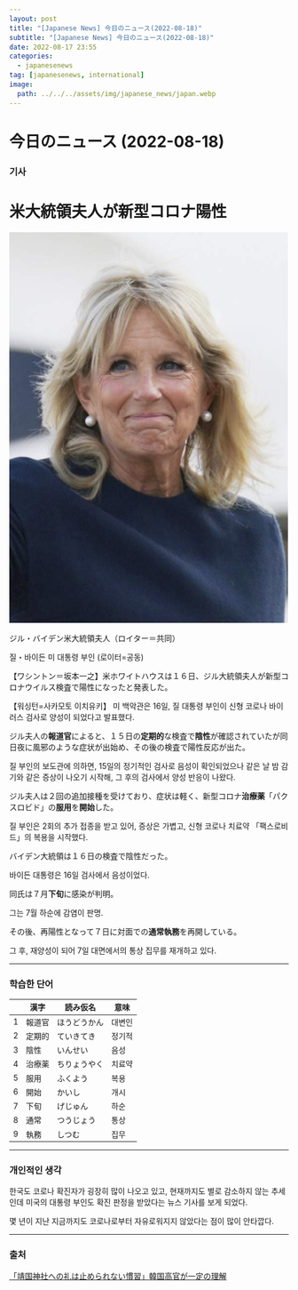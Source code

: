 ```yaml
---
layout: post
title: "[Japanese News] 今日のニュース(2022-08-18)"
subtitle: "[Japanese News] 今日のニュース(2022-08-18)"
date: 2022-08-17 23:55
categories:
  - japanesenews
tag: [japanesenews, international]
image:
  path: ../../../assets/img/japanese_news/japan.webp
---
```


# 今日のニュース (2022-08-18)

### 기사

# **米大統領夫人が新型コロナ陽性**

![jill.png](../../assets/img/japanese_news/2022-08-18-jn-news/jill.png)

ジル・バイデン米大統領夫人（ロイター＝共同）

질・바이든 미 대통령 부인 (로이터=공동)

【ワシントン＝坂本一之】米ホワイトハウスは１６日、ジル大統領夫人が新型コロナウイルス検査で陽性になったと発表した。

【워싱턴=사카모토 이치유키】 미 백악관은 16일, 질 대통령 부인이 신형 코로나 바이러스 검사로 양성이 되었다고 발표했다.

ジル夫人の**報道官**によると、１５日の**定期的**な検査で**陰性**が確認されていたが同日夜に風邪のような症状が出始め、その後の検査で陽性反応が出た。

질 부인의 보도관에 의하면, 15일의 정기적인 검사로 음성이 확인되었으나 같은 날 밤 감기와 같은 증상이 나오기 시작해, 그 후의 검사에서 양성 반응이 나왔다.

ジル夫人は２回の追加接種を受けており、症状は軽く、新型コロナ**治療薬**「パクスロビド」の**服用**を**開始**した。

질 부인은 2회의 추가 접종을 받고 있어, 증상은 가볍고, 신형 코로나 치료약 「팩스로비드」의 복용을 시작했다.

バイデン大統領は１６日の検査で陰性だった。

바이든 대통령은 16일 검사에서 음성이었다.

同氏は７月**下旬**に感染が判明。

그는 7월 하순에 감염이 판명.

その後、再陽性となって７日に対面での**通常執務**を再開している。

그 후, 재양성이 되어 7일 대면에서의 통상 집무를 재개하고 있다.

---

### 학습한 단어

|  | 漢字 | 読み仮名 | 意味 |
| --- | --- | --- | --- |
| 1 | 報道官 | ほうどうかん | 대변인 |
| 2 | 定期的 | ていきてき | 정기적 |
| 3 | 陰性 | いんせい | 음성 |
| 4 | 治療薬 | ちりょうやく | 치료약 |
| 5 | 服用 | ふくよう | 복용 |
| 6 | 開始 | かいし | 개시 |
| 7 | 下旬 | げじゅん | 하순 |
| 8 | 通常 | つうじょう | 통상 |
| 9 | 執務 | しつむ | 집무 |

---

### 개인적인 생각

한국도 코로나 확진자가 굉장히 많이 나오고 있고, 현재까지도 별로 감소하지 않는 추세인데 미국의 대통령 부인도 확진 판정을 받았다는 뉴스 기사를 보게 되었다.

몇 년이 지난 지금까지도 코로나로부터 자유로워지지 않았다는 점이 많이 안타깝다.

---

### 출처

[「靖国神社への礼は止められない慣習」韓国高官が一定の理解](https://www.iza.ne.jp/article/20220815-HV2FI35J7RPNHD6OEOC6KBYH4Q/)